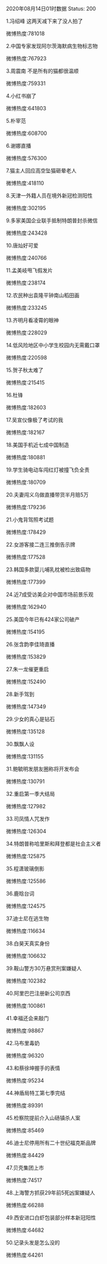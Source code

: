 2020年08月14日01时数据
Status: 200

1.冯绍峰 这两天减下来了没人拍了

微博热度:781018

2.中国专家发现阿尔茨海默病生物标志物

微博热度:767923

3.周震南 不是所有的猫都很温顺

微博热度:759331

4.小红书崩了

微博热度:641803

5.朴宰范

微博热度:608700

6.谢娜直播

微博热度:576300

7.猫主人回应高空坠猫砸晕老人

微博热度:418110

8.天津一外籍人员在境外新冠检测阳性

微博热度:302195

9.多家美国企业联手抵制特朗普封杀微信

微博热度:243428

10.唐灿好可爱

微博热度:240766

11.孟美岐甩飞假发片

微博热度:238174

12.农民种出袁隆平钟南山稻田画

微博热度:233245

13.齐明月看凌霄的眼神

微博热度:228029

14.低风险地区中小学生校园内无需戴口罩

微博热度:220598

15.贺子秋太难了

微博热度:215415

16.杜锋

微博热度:182603

17.吴宣仪像极了考试的我

微博热度:182167

18.美国手机近七成中国制造

微博热度:180881

19.学生骑电动车闯红灯被撞飞负全责

微博热度:180709

20.夫妻闯义乌做直播带货半月赔5万

微博热度:179236

21.小鬼背驾照考试题

微博热度:178429

22.女游客接二连三推倒告示牌

微博热度:177528

23.韩国多款婴儿哺乳枕被检出致癌物

微博热度:177399

24.近7成受访美企对中国市场前景乐观

微博热度:162940

25.美国今年已有424家公司破产

微博热度:154195

26.张含韵李佳琦直播

微博热度:153829

27.朱一龙催更重启

微博热度:152490

28.新手驾到

微博热度:147349

29.少女的真心是钻石

微博热度:135128

30.飘飘人设

微博热度:131155

31.鲍毓明发朋友圈称将开发布会

微博热度:130791

32.重启第一季大结局

微博热度:127982

33.司凤情人咒发作

微博热度:126304

34.特朗普称哈里斯和拜登都是社会主义者

微博热度:125875

35.程潇玻璃倒影

微博热度:125586

36.鹿晗台词

微博热度:124575

37.迪士尼在逃生物

微博热度:116634

38.白昊天真实身份

微博热度:106632

39.鞍山警方30万悬赏刑案嫌疑人

微博热度:102382

40.阿里巴巴注册新公司京西

微博热度:100861

41.幸福还会来敲门

微博热度:98867

42.马布里毒奶

微博热度:96320

43.和蔡徐坤握手的表情

微博热度:95234

44.神盾局特工第七季完结

微博热度:89391

45.检察院提前介入山砀镇杀人案

微博热度:85469

46.迪士尼停用所有二十世纪福克斯品牌

微博热度:84429

47.贝壳集团上市

微博热度:74517

48.上海警方抓获29年前5死凶案嫌疑人

微博热度:66288

49.西安进口白虾包装部分样本新冠阳性

微博热度:64682

50.记录头发是怎么没的

微博热度:64261

